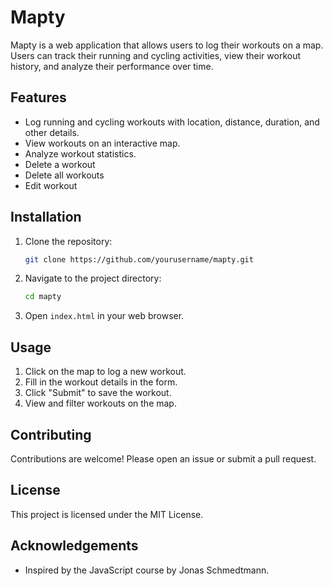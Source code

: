 # Mapty

Mapty is a web application that allows users to log their workouts on a map. Users can track their running and cycling activities, view their workout history, and analyze their performance over time.

## Features

- Log running and cycling workouts with location, distance, duration, and other details.
- View workouts on an interactive map.
- Analyze workout statistics.
- Delete a workout
- Delete all workouts
- Edit workout

## Installation

1. Clone the repository:
   ```sh
   git clone https://github.com/yourusername/mapty.git
   ```
2. Navigate to the project directory:
   ```sh
   cd mapty
   ```
3. Open `index.html` in your web browser.

## Usage

1. Click on the map to log a new workout.
2. Fill in the workout details in the form.
3. Click "Submit" to save the workout.
4. View and filter workouts on the map.

## Contributing

Contributions are welcome! Please open an issue or submit a pull request.

## License

This project is licensed under the MIT License.

## Acknowledgements

- Inspired by the JavaScript course by Jonas Schmedtmann.
